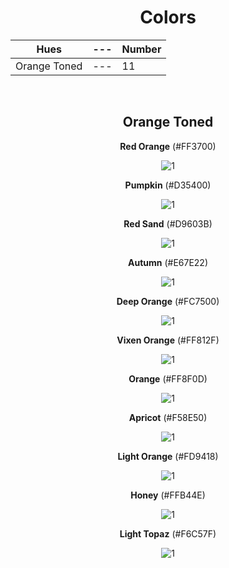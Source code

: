 <div align=center>

# Colors

Hues | --- | Number
--- | --- | ---
Orange Toned | --- | 11

<br>

## Orange Toned

**Red Orange** (#FF3700)

![1](https://fakeimg.pl/130x130/FF3700/?text=%20)

**Pumpkin** (#D35400)

![1](https://fakeimg.pl/130x130/D35400/?text=%20)

**Red Sand** (#D9603B)

![1](https://fakeimg.pl/130x130/D9603B/?text=%20) 

**Autumn** (#E67E22) 

![1](https://fakeimg.pl/130x130/E67E22/?text=%20)

**Deep Orange** (#FC7500)

![1](https://fakeimg.pl/130x130/FC7500/?text=%20)

**Vixen Orange** (#FF812F)

![1](https://fakeimg.pl/130x130/FF812F/?text=%20)

**Orange** (#FF8F0D)  

![1](https://fakeimg.pl/130x130/FF8F0D/?text=%20) 

**Apricot** (#F58E50)

![1](https://fakeimg.pl/130x130/F58E50/?text=%20)

**Light Orange** (#FD9418)

![1](https://fakeimg.pl/130x130/FD9418/?text=%20)

**Honey** (#FFB44E) 

![1](https://fakeimg.pl/130x130/FFB44E/?text=%20) 

**Light Topaz** (#F6C57F)

![1](https://fakeimg.pl/130x130/F6C57F/?text=%20)

</div>
